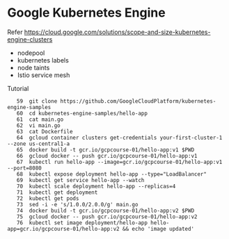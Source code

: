 # Google Kubernetes Engine

Refer https://cloud.google.com/solutions/scope-and-size-kubernetes-engine-clusters
- nodepool
- kubernetes labels
- node taints
- Istio service mesh

Tutorial
```
   59  git clone https://github.com/GoogleCloudPlatform/kubernetes-engine-samples
   60  cd kubernetes-engine-samples/hello-app
   61  cat main.go
   62  vi main.go
   63  cat Dockerfile
   64  gcloud container clusters get-credentials your-first-cluster-1 --zone us-central1-a
   65  docker build -t gcr.io/gcpcourse-01/hello-app:v1 $PWD
   66  gcloud docker -- push gcr.io/gcpcourse-01/hello-app:v1
   67  kubectl run hello-app --image=gcr.io/gcpcourse-01/hello-app:v1 --port=8080
   68  kubectl expose deployment hello-app --type="LoadBalancer"
   69  kubectl get service hello-app --watch
   70  kubectl scale deployment hello-app --replicas=4
   71  kubectl get deployment
   72  kubectl get pods
   73  sed -i -e 's/1.0.0/2.0.0/g' main.go
   74  docker build -t gcr.io/gcpcourse-01/hello-app:v2 $PWD
   75  gcloud docker -- push gcr.io/gcpcourse-01/hello-app:v2
   76  kubectl set image deployment/hello-app hello-app=gcr.io/gcpcourse-01/hello-app:v2 && echo 'image updated'
```
